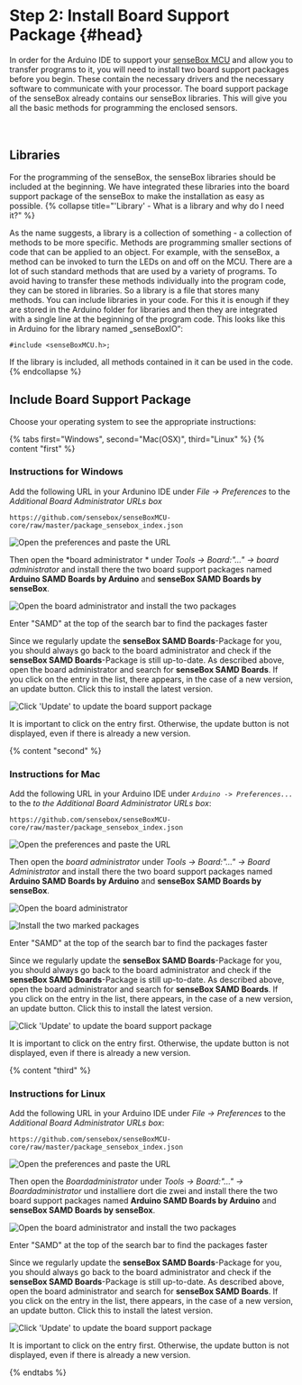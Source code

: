 # Step 2: Install Board Support Package {#head}

<div class="description">In order for the Arduino IDE to support your  <a href="../komponenten/sensebox-mcu.md">senseBox MCU</a> and allow you to transfer programs to it, you will need to install two board support packages before you begin. These contain the necessary drivers and the necessary software to communicate with your processor. The board support package of the senseBox already contains our senseBox libraries. This will give you all the basic methods for programming the enclosed sensors.
</div>
<div class="line">
    <br>
    <br>
</div>

## Libraries

For the programming of the senseBox, the senseBox libraries should be included at the beginning. We have integrated these libraries into the board support package of the senseBox to make the installation as easy as possible.
{% collapse title="'Library' - What is a library and why do I need it?" %}

As the name suggests, a library is a collection of something - a collection of methods to be more specific. Methods are programming smaller sections of code that can be applied to an object. For example, with the senseBox, a method can be invoked to turn the LEDs on and off on the MCU. There are a lot of such standard methods that are used by a variety of programs. To avoid having to transfer these methods individually into the program code, they can be stored in libraries. So a library is a file that stores many methods. You can include libraries in your code. For this it is enough if they are stored in the Arduino folder for libraries and then they are integrated with a single line at the beginning of the program code. This looks like this in Arduino for the library named „senseBoxIO“:

```arduino
#include <senseBoxMCU.h>;
```

If the library is included, all methods contained in it can be used in the code.
{% endcollapse %}

##  Include Board Support Package
Choose your operating system to see the appropriate instructions:

{% tabs first="Windows", second="Mac(OSX)", third="Linux" %}
{% content "first" %}
### Instructions for Windows

Add the following URL in your Ardunino IDE under *File -> Preferences* to the  *Additional Board Administrator URLs box*
```
https://github.com/sensebox/senseBoxMCU-core/raw/master/package_sensebox_index.json
```

![Open the preferences and paste the URL](https://github.com/sensebox/resources/raw/master/gitbook_pictures/ardu/Ardu1.png)

Then open the *board administrator * under *Tools -> Board:"..." -> board administrator* and install there the two board support packages named
 **Arduino SAMD Boards by Arduino** and **senseBox SAMD Boards by senseBox**.

![Open the board administrator and install the two packages](https://github.com/sensebox/resources/raw/master/gitbook_pictures/ardu/Ardu2.png)

<div class="box_info">
    <i class="fa fa-info fa-fw" aria-hidden="true" style="color: #42acf3;"></i>
    Enter "SAMD" at the top of the search bar to find the packages faster
</div>

Since we regularly update the **senseBox SAMD Boards**-Package for you, you should always go back to the board administrator and check if the  **senseBox SAMD Boards**-Package is still up-to-date. As described above, open the board administrator and search for **senseBox SAMD Boards**. If you click on the entry in the list, there appears, in the case of a new version, an update button. Click this to install the latest version.

![Click 'Update' to update the board support package](https://github.com/sensebox/resources/raw/master/gitbook_pictures/ardu/update-b-s-p.png)

<div class="box_info">
    <i class="fa fa-info fa-fw" aria-hidden="true" style="color: #42acf3;"></i>
It is important to click on the entry first. Otherwise, the update button is not displayed, even if there is already a new version.
</div>

{% content "second" %}
### Instructions for Mac
Add the following URL in your Arduino IDE under  *`Arduino -> Preferences...`* to the  *to the Additional Board Administrator URLs box*:
```
https://github.com/sensebox/senseBoxMCU-core/raw/master/package_sensebox_index.json
```

![Open the preferences and paste the URL](https://github.com/sensebox/resources/raw/master/gitbook_pictures/ardu/ardu_mac.png)

Then open the  *board administrator* under *Tools -> Board:"..." -> Board Administrator* and install there the two board support packages named  **Arduino SAMD Boards by Arduino** and **senseBox SAMD Boards by senseBox**.

![Open the board administrator](https://github.com/sensebox/resources/raw/master/gitbook_pictures/ardu/ardu3_mac.png)

![Install the two marked packages](https://github.com/sensebox/resources/raw/master/gitbook_pictures/ardu/ardu2_mac.png)


<div class="box_info">
    <i class="fa fa-info fa-fw" aria-hidden="true" style="color: #42acf3;"></i>
    Enter "SAMD" at the top of the search bar to find the packages faster
</div>

Since we regularly update the **senseBox SAMD Boards**-Package for you, you should always go back to the board administrator and check if the  **senseBox SAMD Boards**-Package is still up-to-date. As described above, open the board administrator and search for **senseBox SAMD Boards**. If you click on the entry in the list, there appears, in the case of a new version, an update button. Click this to install the latest version.

![Click 'Update' to update the board support package](https://github.com/sensebox/resources/raw/master/gitbook_pictures/ardu/ardu_update_mac.png)

<div class="box_info">
    <i class="fa fa-info fa-fw" aria-hidden="true" style="color: #42acf3;"></i>
  It is important to click on the entry first. Otherwise, the update button is not displayed, even if there is already a new version.
</div>

{% content "third" %}
### Instructions for Linux

Add the following URL in your Arduino IDE under *File  -> Preferences* to the  *Additional Board Administrator URLs box*:
```
https://github.com/sensebox/senseBoxMCU-core/raw/master/package_sensebox_index.json
```

![Open the preferences and paste the URL](https://github.com/sensebox/resources/raw/master/gitbook_pictures/ardu/Ardu1.png)

Then open the  *Boardadministrator* under *Tools -> Board:"..." -> Boardadministrator* und installiere dort die zwei and install there the two board support packages named  **Arduino SAMD Boards by Arduino** and **senseBox SAMD Boards by senseBox**.

![Open the board administrator and install the two packages](https://github.com/sensebox/resources/raw/master/gitbook_pictures/ardu/Ardu2.png)

<div class="box_info">
    <i class="fa fa-info fa-fw" aria-hidden="true" style="color: #42acf3;"></i>
    Enter "SAMD" at the top of the search bar to find the packages faster
</div>

Since we regularly update the **senseBox SAMD Boards**-Package for you, you should always go back to the board administrator and check if the  **senseBox SAMD Boards**-Package is still up-to-date. As described above, open the board administrator and search for **senseBox SAMD Boards**. If you click on the entry in the list, there appears, in the case of a new version, an update button. Click this to install the latest version.

![Click 'Update' to update the board support package](https://github.com/sensebox/resources/raw/master/gitbook_pictures/ardu/update-b-s-p.png)

<div class="box_info">
    <i class="fa fa-info fa-fw" aria-hidden="true" style="color: #42acf3;"></i>
  It is important to click on the entry first. Otherwise, the update button is not displayed, even if there is already a new version.
</div>

{% endtabs %}
